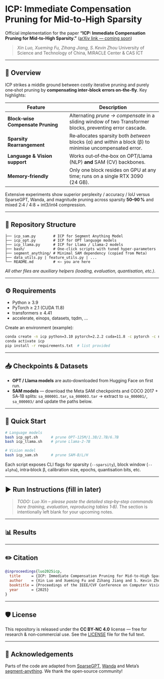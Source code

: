 # ICP: Immediate Compensation Pruning for Mid‑to‑High Sparsity

Official implementation for the paper **“ICP: Immediate Compensation Pruning for Mid‑to‑High Sparsity.”**
([arXiv link ― coming soon](#))

> *Xin Luo, Xueming Fu, Zihang Jiang, S. Kevin Zhou*
> University of Science and Technology of China, MIRACLE Center & CAS ICT

---

## 📝 Overview

ICP strikes a middle ground between costly iterative pruning and purely one‑shot pruning by **compensating inter‑block errors on‑the‑fly**.
Key highlights:

| Feature                           | Description                                                                                               |
| --------------------------------- | --------------------------------------------------------------------------------------------------------- |
| **Block‑wise Compensate Pruning** | Alternating *prune → compensate* in a sliding window of two Transformer blocks, preventing error cascade. |
| **Sparsity Rearrangement**        | Re‑allocates sparsity both *between* blocks (α) and *within* a block (β) to minimise uncompensated error. |
| **Language & Vision support**     | Works out‑of‑the‑box on OPT/Llama (NLP) **and** SAM (CV) backbones.                                       |
| **Memory‑friendly**               | Only one block resides on GPU at any time; runs on a single RTX 3090 (24 GB).                             |

Extensive experiments show superior perplexity / accuracy / IoU versus SparseGPT, Wanda, and magnitude pruning across sparsity **50–90 %** and mixed 2:4 / 4:8 + int3/int4 compression.

---

## 📂 Repository Structure

```
├── icp_sam.py        # ICP for Segment Anything Model
├── icp_opt.py        # ICP for OPT language models
├── icp_llama.py      # ICP for Llama / Llama‑2 models
├── bash/             # One‑click scripts with tuned hyper‑parameters
├── segment_anything/ # Minimal SAM dependency (copied from Meta)
├── data_utils.py | feature_utils.py | ...
└── README.md         # <— you are here
```

*All other files are auxiliary helpers (loading, evaluation, quantisation, etc.).*

---

## ⚙️ Requirements

* Python ≥ 3.9
* PyTorch ≥ 2.1 (CUDA 11.8)
* transformers ≥ 4.41
* accelerate, einops, datasets, tqdm, …

Create an environment (example):

```bash
conda create -n icp python=3.10 pytorch=2.2.2 cuda=11.8 -c pytorch -c nvidia
conda activate icp
pip install -r requirements.txt  # list provided
```

---

## 📥 Checkpoints & Datasets

* **OPT / Llama models** are auto‑downloaded from Hugging Face on first run.
* **SAM models** ― download the Meta SAM checkpoints and COCO 2017 + SA‑1B splits:
  `sa_000001.tar`, `sa_000003.tar` → extract to `sa_000001/`, `sa_000003/` and update the paths below.

---

## 🚀 Quick Start

```bash
# Language models
bash icp_opt.sh      # prune OPT‑125M/1.3B/2.7B/6.7B
bash icp_llama.sh    # prune Llama‑2‑7B

# Vision model
bash icp_sam.sh      # prune SAM‑B/L/H
```

Each script exposes CLI flags for sparsity (`--sparsity`), block window (`--alpha`), intra‑block β, calibration size, epochs, quantisation bits, etc.

---

## ▶️ **Run Instructions (fill in later)**

> *TODO: Luo Xin – please paste the detailed step‑by‑step commands here (training, evaluation, reproducing tables 1‑8).*
> The section is intentionally left blank for your upcoming notes.

---

## 📊 Results

---

## ✏️ Citation

```bibtex
@inproceedings{luo2025icp,
  title     = {ICP: Immediate Compensation Pruning for Mid-to-High Sparsity},
  author    = {Xin Luo and Xueming Fu and Zihang Jiang and S. Kevin Zhou},
  booktitle = {Proceedings of the IEEE/CVF Conference on Computer Vision and Pattern Recognition (CVPR)},
  year      = {2025}
}
```

---

## 🛡 License

This repository is released under the **CC BY‑NC 4.0** license — free for research & non‑commercial use.
See the [LICENSE](LICENSE) file for the full text.

---

## 🤝 Acknowledgements

Parts of the code are adapted from [SparseGPT](https://github.com/IST-DASLab/sparsegpt), [Wanda](https://github.com/locuslab/wanda) and Meta’s [segment-anything](https://github.com/facebookresearch/segment-anything). We thank the open‑source community!
